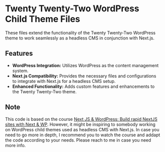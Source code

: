 # Twenty Twenty-Two WordPress Child Theme Files

These files extend the functionality of the Twenty Twenty-Two WordPress theme to work seamlessly as a headless CMS in conjunction with Next.js.

## Features

- **WordPress Integration:** Utilizes WordPress as the content management system.
- **Next.js Compatibility:** Provides the necessary files and configurations to integrate with Next.js for a headless CMS setup.
- **Enhanced Functionality:** Adds custom features and enhancements to the Twenty Twenty-Two theme.

## Note

This code is based on the course [Next JS & WordPress: Build rapid NextJS sites with Next & WP](https://www.udemy.com/course/next-js-wordpress/). However, it might be inspiring to somebody working on WordPress child themes used as headless CMS with Next.js. In case you need to go more in depth, I recommend you to watch the course and addapt the code according to your needs. Please reach to me in case you need more info.
